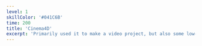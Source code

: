```yaml
---
level: 1
skillColor: '#041C6B'
time: 200
title: 'Cinema4D'
excerpt: 'Primarily used it to make a video project, but also some low-poly creations.'
---
```

